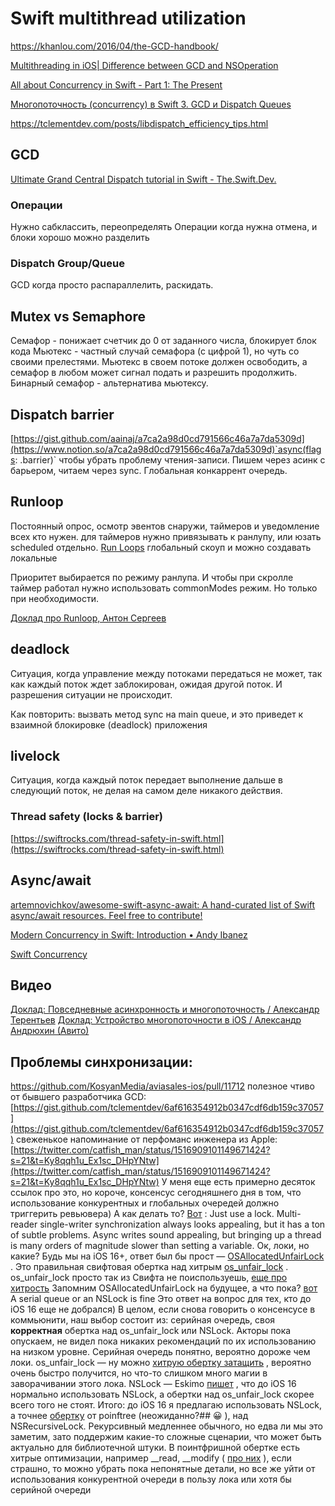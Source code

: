 # Swift multithread utilization

https://khanlou.com/2016/04/the-GCD-handbook/

[Multithreading in iOS| Difference between GCD and NSOperation](https://medium.com/@abhimuralidharan/understanding-threads-in-ios-5b8d7ab16f09)

[All about Concurrency in Swift - Part 1: The Present](https://www.uraimo.com/2017/05/07/all-about-concurrency-in-swift-1-the-present/#dispatch-assertions)

[Многопоточность (concurrency) в Swift 3. GCD и Dispatch Queues](https://habr.com/ru/post/320152/)

https://tclementdev.com/posts/libdispatch_efficiency_tips.html

## GCD
[Ultimate Grand Central Dispatch tutorial in Swift - The.Swift.Dev.](https://theswiftdev.com/2018/07/10/ultimate-grand-central-dispatch-tutorial-in-swift/)

### Операции
Нужно сабклассить, переопределять
Операции когда нужна отмена, и блоки хорошо можно разделить

### Dispatch Group/Queue
GCD когда просто распараллелить, раскидать.

## Mutex vs Semaphore
Семафор - понижает счетчик до 0 от заданного числа, блокирует блок кода
Мьютекс - частный случай семафора (с цифрой 1), но чуть со своими прелестями. Мьютекс в своем потоке должен освободить, а семафор в любом может сигнал подать и разрешить продолжить.
Бинарный семафор - альтернатива мьютексу.

## Dispatch barrier
[https://gist.github.com/aainaj/a7ca2a98d0cd791566c46a7a7da5309d](https://www.notion.so/a7ca2a98d0cd791566c46a7a7da5309d)`async(flags: .barrier)` чтобы убрать проблему чтения-записи. Пишем через асинк с барьером, читаем через sync. Глобальная конкаррент очередь.

## Runloop
Постоянный опрос, осмотр эвентов снаружи, таймеров и уведомление всех кто нужен. для таймеров нужно привязывать к ранлупу, или юзать scheduled отдельно. [Run Loops](https://developer.apple.com/library/archive/documentation/Cocoa/Conceptual/Multithreading/RunLoopManagement/RunLoopManagement.html)
глобальный скоуп и можно создавать локальные

Приоритет выбирается по режиму ранлупа. И чтобы при скролле таймер работал нужно использовать commonModes режим. Но только при необходимости.

[Доклад про Runloop, Антон Сергеев](https://www.youtube.com/watch?v=s8B6t5XnB7M)

## deadlock
Ситуация, когда управление между потоками передаться не может, так как каждый поток ждет заблокирован, ожидая другой поток. И разрешения ситуации не происходит.

Как повторить: вызвать метод sync на main queue, и это приведет к взаимной блокировке (deadlock) приложения

## livelock
Ситуация, когда каждый поток передает выполнение дальше в следующий поток, не делая на самом деле никакого действия.

### Thread safety (locks & barrier)
[https://swiftrocks.com/thread-safety-in-swift.html](https://swiftrocks.com/thread-safety-in-swift.html)

## Async/await
[artemnovichkov/awesome-swift-async-await: A hand-curated list of Swift async/await resources. Feel free to contribute!](https://github.com/artemnovichkov/awesome-swift-async-await)

[Modern Concurrency in Swift: Introduction • Andy Ibanez](https://www.andyibanez.com/posts/modern-concurrency-in-swift-introduction/)

[Swift Concurrency](./swift-concurrency.md)



## Видео

[Доклад: Повседневные асинхронность и многопоточность / Александр Терентьев](https://www.youtube.com/watch?v=0mULRVLex24&list=PLNSmyatBJig7GmFpPEr9oBiFSBai7V3dC&index=5&t=803s)
[Доклад: Устройство многопоточности в iOS / Александр Андрюхин (Авито)](https://youtu.be/GVXyrLB1tbk?si=KaRNwG2dv0W0Wj4x)


## Проблемы синхронизации:
https://github.com/KosyanMedia/aviasales-ios/pull/11712
полезное чтиво от бывшего разработчика GCD:  [https://gist.github.com/tclementdev/6af616354912b0347cdf6db159c37057](https://gist.github.com/tclementdev/6af616354912b0347cdf6db159c37057)
свеженькое напоминание от перфоманс инженера из Apple:
 [https://twitter.com/catfish_man/status/1516909101149671424?s=21&t=Ky8qqh1u_Ex1sc_DHpYNtw](https://twitter.com/catfish_man/status/1516909101149671424?s=21&t=Ky8qqh1u_Ex1sc_DHpYNtw)
У меня еще есть примерно десяток ссылок про это, но короче, консенсус сегодняшнего дня в том, что использование конкурентных и глобальных очередей должно триггерить ревьювера)
А как делать то?
 [Вот](https://twitter.com/catfish_man/status/1516910087092113408?s=21&t=Ky8qqh1u_Ex1sc_DHpYNtw) :
Just use a lock. Multi-reader single-writer synchronization always looks appealing, but it has a ton of subtle problems. Async writes sound appealing, but bringing up a thread is many orders of magnitude slower than setting a variable.
Ок, локи, но какие? Будь мы на iOS 16+, ответ был бы прост —  [OSAllocatedUnfairLock](https://developer.apple.com/documentation/os/osallocatedunfairlock) . Это правильная свифтовая обертка над хитрым  [os_unfair_lock](https://twitter.com/beccadax/status/1534722057916731393?s=21&t=Ky8qqh1u_Ex1sc_DHpYNtw) . os_unfair_lock просто так из Свифта не поиспользуешь,  [еще про хитрость](http://www.russbishop.net/the-law)
Запомним OSAllocatedUnfairLock на будущее, а что пока?
 [вот](https://twitter.com/catfish_man/status/1566573552525983745?s=21&t=Ky8qqh1u_Ex1sc_DHpYNtw)
A serial queue or an NSLock is fine
Это ответ на вопрос для тех, кто до iOS 16 еще не добрался) В целом, если снова говорить о консенсусе в коммьюнити, наш выбор состоит из: серийная очередь, своя **корректная** обертка над os_unfair_lock или NSLock. Акторы пока опускаем, не видел пока никаких рекомендаций по их использованию на низком уровне.
Серийная очередь понятно, вероятно дороже чем локи. os_unfair_lock — ну можно  [хитрую обертку затащить](https://github.com/apple/swift-async-algorithms/blob/main/Sources/AsyncAlgorithms/Locking.swift) , вероятно очень быстро получится, но что-то слишком много магии в заворачивании этого лока. NSLock — Eskimo  [пишет](https://developer.apple.com/forums/thread/712379) , что до iOS 16 нормально использовать NSLock, а обертки над os_unfair_lock скорее всего того не стоят.
Итого: до iOS 16 я предлагаю использовать NSLock, а точнее  [обертку](https://github.com/pointfreeco/isowords/blob/main/Sources/TcaHelpers/Isolated.swift)  от poinftree (неожиданно?## 😀
), над NSRecursiveLock. Рекурсивный медленнее обычного, но едва ли мы это заметим, зато поддержим какие-то сложные сценарии, что может быть актуально для библиотечной штуки. В поинтфришной обертке есть хитрые оптимизации, например __read, __modify ( [про них](https://trycombine.com/posts/swift-read-modify-coroutines/) ), если страшно, то можно убрать пока непонятные детали, но все же уйти от использования конкурентной очереди в пользу лока или хотя бы серийной очереди
